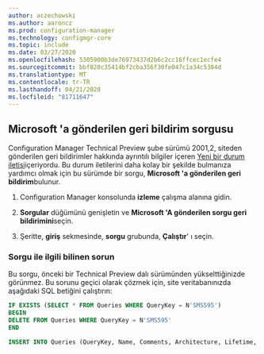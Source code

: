 ```yaml
---
author: aczechowski
ms.author: aaroncz
ms.prod: configuration-manager
ms.technology: configmgr-core
ms.topic: include
ms.date: 03/27/2020
ms.openlocfilehash: 5305900b3de76973437d2b6c2cc16ffcec1ecfe4
ms.sourcegitcommit: bbf820c35414bf2cba356f30fe047c1a34c5384d
ms.translationtype: MT
ms.contentlocale: tr-TR
ms.lasthandoff: 04/21/2020
ms.locfileid: "81711647"
---
```

## <a name="query-for-feedback-sent-to-microsoft"></a><a name="bkmk_smile"></a>Microsoft 'a gönderilen geri bildirim sorgusu

<!--6488450-->

Configuration Manager Technical Preview şube sürümü 2001,2, siteden gönderilen geri bildirimler hakkında ayrıntılı bilgiler içeren [Yeni bir durum iletisi](../../technical-preview-2001-2.md#bkmk_sendsmile)içeriyordu. Bu durum iletilerini daha kolay bir şekilde bulmanıza yardımcı olmak için bu sürümde bir sorgu, **Microsoft 'a gönderilen geri bildirim**bulunur.

1. Configuration Manager konsolunda **izleme** çalışma alanına gidin.

1. **Sorgular** düğümünü genişletin ve **Microsoft 'A gönderilen sorgu geri bildirimini**seçin.

1. Şeritte, **giriş** sekmesinde, **sorgu** grubunda, **Çalıştır**' ı seçin.

### <a name="known-issue-with-query"></a>Sorgu ile ilgili bilinen sorun

Bu sorgu, önceki bir Technical Preview dalı sürümünden yükselttiğinizde görünmez. Bu sorunu geçici olarak çözmek için, site veritabanınızda aşağıdaki SQL betiğini çalıştırın:

```sql
IF EXISTS (SELECT * FROM Queries WHERE QueryKey = N'SMS595')
BEGIN
DELETE FROM Queries WHERE QueryKey = N'SMS595'
END

INSERT INTO Queries (QueryKey, Name, Comments, Architecture, Lifetime, WQL) VALUES ('SMS595', N'Feedback sent to Microsoft', N'Configuration Manager feedback sent to Microsoft for this hierarchy.', 'SMS_StatusMessage', 1, 'select stat.*, ins.*, att1.*, stat.Time from  SMS_StatusMessage as stat left join SMS_StatMsgInsStrings as ins on ins.RecordID = stat.RecordID left join SMS_StatMsgAttributes as att1 on att1.RecordID = stat.RecordID where stat.Time >= ##PRM:SMS_StatusMessage.Time## and (stat.MessageID = 53900 or stat.MessageID = 53901) order by stat.Time DESC')
```
